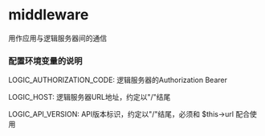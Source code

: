 # middleware
用作应用与逻辑服务器间的通信

### 配置环境变量的说明

LOGIC_AUTHORIZATION_CODE: 逻辑服务器的Authorization Bearer

LOGIC_HOST: 逻辑服务器URL地址，约定以"/"结尾

LOGIC_API_VERSION: API版本标识，约定以"/"结尾，必须和 $this->url 配合使用

